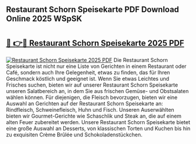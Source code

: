 ## Restaurant Schorn Speisekarte PDF Download Online 2025 WSpSK

# <h2><a href="http://gc8mzt3.nevu.top/?p=Restaurant+Schorn+Speisekarte">🔗 👉🔴 Restaurant Schorn Speisekarte 2025 PDF</a></h2>

[![Restaurant Schorn Speisekarte 2025 PDF](https://i.imgur.com/dBaPXMq.png)](http://gc8mzt3.nevu.top/?p=Restaurant+Schorn+Speisekarte)
Die Restaurant Schorn Speisekarte ist nicht nur eine Liste von Gerichten in einem Restaurant oder Café, sondern auch Ihre Gelegenheit, etwas zu finden, das für Ihren Geschmack köstlich und geeignet ist. Wenn Sie etwas Leichtes und Frisches suchen, bieten wir auf unserer Restaurant Schorn Speisekarte unseren Salatbereich an, in dem Sie aus frischen Gemüse- und Obstsalaten wählen können. Für diejenigen, die Fleisch bevorzugen, bieten wir eine Auswahl an Gerichten auf der Restaurant Schorn Speisekarte an: Rindfleisch, Schweinefleisch, Huhn und Fisch. Unseren Auserwählten bieten wir Gourmet-Gerichte wie Schaschlik und Steak an, die auf einem alten Feuer zubereitet werden. Unsere Restaurant Schorn Speisekarte bietet eine große Auswahl an Desserts, von klassischen Torten und Kuchen bis hin zu exquisiten Crème Brûlée und Schokoladenstückchen.
